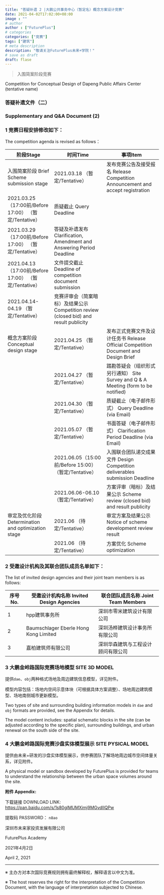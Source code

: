 ```yaml
---
title: "答疑补遗 2 |大鹏公共事务中心（暂定名）概念方案设计竞赛"
date: 2021-04-02T17:02:00+08:00
image : ""
# author
author : ["FuturePlus"]
# categories
categories: ["竞赛"]
tags: ["建筑"]
# meta description
description: "敬请关注FuturePlus未来+学院！"
# save as draft
draft: flase
---
```



>  入围简案阶段竞赛

Competition for Conceptual Design of Dapeng Public Affairs Center (tentative name)



### 答疑补遗文件（二）

### Supplementary and Q&A Document (2)



### 1 竞赛日程安排修改如下：

The competition agenda is revised as follows：

| 阶段Stage                                              | 时间Time                                                     | 事项Item                                                     |
| ------------------------------------------------------ | ------------------------------------------------------------ | ------------------------------------------------------------ |
| 入围简案阶段  Brief Scheme submission stage            | 2021.03.18  （暂定/Tentative）                               | 发布竞赛公告及接受报名  Release Competition Announcement  and accept registration |
| 2021.03.25（17:00前/Before 17:00）  （暂定/Tentative） | 质疑截止  Query Deadline                                     |                                                              |
| 2021.03.29（17:00前/Before 17:00）  （暂定/Tentative） | 答疑及补遗发布  Clarification, Amendment and  Answering Period Deadline |                                                              |
| 2021.04.13（17:00前/Before 17:00）  （暂定/Tentative） | 文件提交截止  Deadline of competition document  submission   |                                                              |
| 2021.04.14-04.19  （暂定/Tentative）                   | 竞赛评审会（简案暗标）及结果公示  Competition review (closed bid)  and result publicity |                                                              |
| 概念方案阶段  Conceptual design stage                  | 2021.04.25  （暂定/Tentative）                               | 发布正式竞赛文件及设计任务书  Release Official Competition  Document and Design Brief |
|                                                        | 2021.04.27  （暂定/Tentative）                               | 踏勘答疑会（组织形式另行通知）  Site Survey and Q & A Meeting  (form to be notified) |
|                                                        | 2021.04.30  （暂定/Tentative）                               | 质疑截止（电子邮件形式）  Query Deadline (via Email)         |
|                                                        | 2021.05.07  （暂定/Tentative）                               | 书面答疑（电子邮件形式）  Clarification Period Deadline  (via Email) |
|                                                        | 2021.06.05（15:00前/Before 15:00）  （暂定/Tentative）       | 入围联合团队递交成果文件  Design Competition deliverables  submission Deadline |
|                                                        | 2021.06.06-06.10  （暂定/Tentative）                         | 方案评审（暗标）及结果公示  Scheme review (closed bid) and  result publicity |
| 审定及优化阶段  Determination and optimization  stage  | 2021.06  （待定/Tentative）                                  | 审定方案及结果公示  Notice of scheme development  review result |
|                                                        | 2021.06  （待定/Tentative）                                  | 方案优化  Scheme optimization                                |




### 2 受邀设计机构及其联合团队成员名单如下：

The list of invited design agencies and their joint team members is as follows:

| 序号  No. | 受邀设计机构名称  Invited Design Agencies | 联合团队成员名称  Joint  Team Members |
| --------- | ----------------------------------------- | ------------------------------------- |
| 1         | hpp建筑事务所                             | 深圳市零米建筑设计有限公司            |
| 2         | Baumschlager Eberle  Hong Kong Limited    | 深圳汤桦建筑设计事务所有限公司        |
| 3         | 嘉柏建筑师有限公司                        | 深圳华森建筑与工程设计顾问有限公司    |



### 3 大鹏金岭路国际竞赛场地模型 SITE 3D MODEL

提供`dae`、`obj`两种格式场地及周边建筑信息模型，详见附件。

模型内容包括：场地内空间示意体块（可根据具体方案调整）、场地周边建筑模型、场地南侧城市更新模型。

Two types of site and surrounding building information models in `dae` and `obj` formats are provided, see the Appendix for details.

The model content includes: spatial schematic blocks in the site (can be adjusted according to the specific plan), surrounding buildings, and urban renewal on the south side of the site.

### 4 大鹏金岭路国际竞赛沙盘实体模型展示 SITE PYSICAL MODEL

提供由未来+研发的沙盘实体模型展示，供参赛团队了解场地周边城市空间体量关系，详见附件。

A physical model or sandbox developed by FuturePlus is provided for teams to understand the relationship between the urban space volumes around the site.



**附件 Appendix:**

下载链接 DOWNLOAD LINK: https://pan.baidu.com/s/1s80glMUMXimj9MGvdIIQPw

提取码 PASSWORD： `n8ao`



深圳市未来家投资发展有限公司

FuturePlus Academy

2021年4月2日

April 2, 2021


---
※ 主办方对本次国际竞赛规则拥有最终解释权，解释语言以中文为准。

※ The host reserves the right for the interpretation of the Competition Document, with the language of interpretation subjected to Chinese.